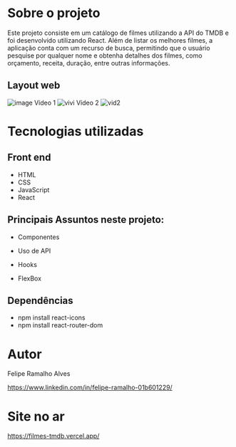 # Sobre o projeto

Este projeto consiste em um catálogo de filmes utilizando a API do TMDB e foi desenvolvido utilizando React. Além de listar os melhores filmes, a aplicação conta com um recurso de busca, permitindo que o usuário pesquise por qualquer nome e obtenha detalhes dos filmes, como orçamento, receita, duração, entre outras informações.

## Layout web
![image](https://user-images.githubusercontent.com/108680857/216682374-58eb363c-6c7a-4b58-8d09-979b3841e1e6.png)
Vídeo 1
![vivi](https://user-images.githubusercontent.com/108680857/216688446-e9558f60-2ab4-4325-b82f-cb41099c81ed.gif)
Vídeo 2
![vid2](https://user-images.githubusercontent.com/108680857/216688436-0d1482ba-f2d1-4263-9698-be90ea5417a2.gif)


# Tecnologias utilizadas
## Front end
- HTML
- CSS
- JavaScript
- React


## Principais Assuntos neste projeto:

- Componentes

- Uso de API

- Hooks

- FlexBox


## Dependências

- npm install react-icons
- npm install react-router-dom

# Autor

Felipe Ramalho Alves

https://www.linkedin.com/in/felipe-ramalho-01b601229/

# Site no ar
https://filmes-tmdb.vercel.app/
